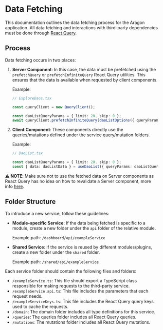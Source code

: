 # Data Fetching

This documentation outlines the data fetching process for the Aragon application. All data fetching and interactions
with third-party dependencies must be done through [React Query](https://tanstack.com/query).

## Process

Data fetching occurs in two places:

1. **Server Component**: In this case, the data must be prefetched using the `prefetchQuery` or `prefetchInfiniteQuery`
   React Query utilities. This ensures that the data is available when requested by client components.

    Example:

    ```typescript
    // ExploreDaos.tsx

    const queryClient = new QueryClient();

    const daoListQueryParams = { limit: 20, skip: 0 };
    await queryClient.prefetchInfiniteQuery(daoListOptions({ queryParams: daoListQueryParams }));
    ```

2. **Client Component**: These components directly use the queries/mutations defined under the service query/mutation
   folders.

    Example:

    ```typescript
    // DaoList.tsx

    const daoListQueryParams = { limit: 20, skip: 0 };
    const { data: daoListData } = useDaoList({ queryParams: daoListQueryParams });
    ```

**⚠️ NOTE**: Make sure not to use the fetched data on Server components as React Query has no idea on how to revalidate
a Server component, more info
[here](https://tanstack.com/query/latest/docs/framework/react/guides/advanced-ssr#data-ownership-and-revalidation).

## Folder Structure

To introduce a new service, follow these guidelines:

-   **Module-specific Service**: If the data being fetched is specific to a module, create a new folder under the `api`
    folder of the relative module.

    Example path: `/dashboard/api/exampleService`

-   **Shared Service**: If the service is reused by different modules/plugins, create a new folder under the `shared`
    folder.

    Example path: `/shared/api/exampleService`

Each service folder should contain the following files and folders:

-   `/exampleService.ts`: This file should export a TypeScript class responsible for making requests to the third-party
    service.
-   `/exampleService.api.ts`: This file includes the parameters that each request needs.
-   `/exampleServiceKeys.ts`: This file includes the React Query query keys used to cache the requests.
-   `/domain`: The domain folder includes all type definitions for this service.
-   `/queries`: The queries folder includes all React Query queries.
-   `/mutations`: The mutations folder includes all React Query mutations.
